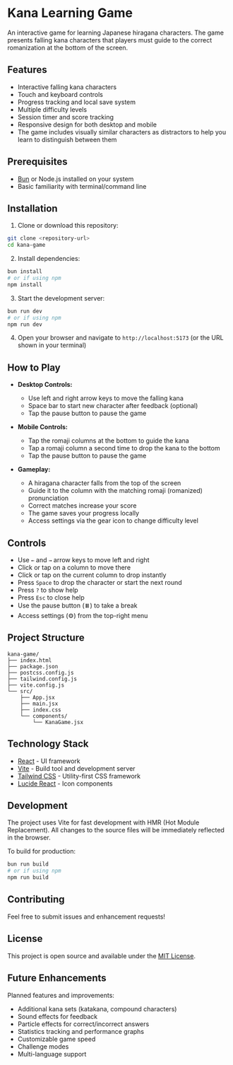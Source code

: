 # Kana Learning Game

An interactive game for learning Japanese hiragana characters. The game presents falling kana characters that players must guide to the correct romanization at the bottom of the screen.

## Features

- Interactive falling kana characters
- Touch and keyboard controls
- Progress tracking and local save system
- Multiple difficulty levels
- Session timer and score tracking
- Responsive design for both desktop and mobile
- The game includes visually similar characters as distractors to help you learn
  to distinguish between them

## Prerequisites

- [Bun](https://bun.sh/) or Node.js installed on your system
- Basic familiarity with terminal/command line

## Installation

1. Clone or download this repository:
```bash
git clone <repository-url>
cd kana-game
```

2. Install dependencies:
```bash
bun install
# or if using npm
npm install
```

3. Start the development server:
```bash
bun run dev
# or if using npm
npm run dev
```

4. Open your browser and navigate to `http://localhost:5173` (or the URL shown in your terminal)

## How to Play

- **Desktop Controls:**
  - Use left and right arrow keys to move the falling kana
  - Space bar to start new character after feedback (optional)
  - Tap the pause button to pause the game

- **Mobile Controls:**
  - Tap the romaji columns at the bottom to guide the kana
  - Tap a romaji column a second time to drop the kana to the bottom
  - Tap the pause button to pause the game

- **Gameplay:**
  - A hiragana character falls from the top of the screen
  - Guide it to the column with the matching romaji (romanized) pronunciation
  - Correct matches increase your score
  - The game saves your progress locally
  - Access settings via the gear icon to change difficulty level

## Controls
- Use `←` and `→` arrow keys to move left and right
- Click or tap on a column to move there
- Click or tap on the current column to drop instantly
- Press `Space` to drop the character or start the next round
- Press `?` to show help
- Press `Esc` to close help
- Use the pause button (⏸️) to take a break
- Access settings (⚙️) from the top-right menu

## Project Structure

```
kana-game/
├── index.html
├── package.json
├── postcss.config.js
├── tailwind.config.js
├── vite.config.js
└── src/
    ├── App.jsx
    ├── main.jsx
    ├── index.css
    └── components/
        └── KanaGame.jsx
```

## Technology Stack

- [React](https://reactjs.org/) - UI framework
- [Vite](https://vitejs.dev/) - Build tool and development server
- [Tailwind CSS](https://tailwindcss.com/) - Utility-first CSS framework
- [Lucide React](https://lucide.dev/) - Icon components

## Development

The project uses Vite for fast development with HMR (Hot Module Replacement). All changes to the source files will be immediately reflected in the browser.

To build for production:
```bash
bun run build
# or if using npm
npm run build
```

## Contributing

Feel free to submit issues and enhancement requests!

## License

This project is open source and available under the [MIT License](LICENSE).

## Future Enhancements

Planned features and improvements:

- Additional kana sets (katakana, compound characters)
- Sound effects for feedback
- Particle effects for correct/incorrect answers
- Statistics tracking and performance graphs
- Customizable game speed
- Challenge modes
- Multi-language support
